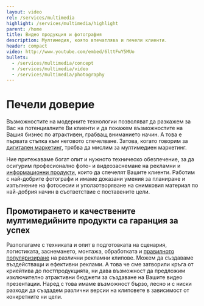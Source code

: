 ```yaml
---
layout: video
rel: /services/multimedia
highlight: /services/multimedia/highlight
parent: /home
title: Видео продукция и фотография
description: Мултимедия, която впечатлява и печели клиенти.
header: compact
video: http://www.youtube.com/embed/6lttFwY5MUo
bullets:
  - /services/multimedia/concept
  - /services/multimedia/video
  - /services/multimedia/photography
---
```

# Печели доверие
Възможностите на модерните технологии позволяват да разкажем за Вас на потенциалните Ви клиенти и да покажем възможностите на Вашия бизнес по атрактивен, грабващ вниманието начин. А това е първата стъпка към неговото спечелване. Затова, когато говорим за [дигитален маркетинг](./дигитален-маркетинг.html), трябва да мислим за мултимедиен маркетинг.

Ние притежаваме богат опит и нужното техническо обезпечение, за да осигурим професионално фото- и видеозаснемане на рекламни и [информационни продукти](./информационни-технологии.html), които да спечелят Вашите клиенти. Работим с най-добрите фотографи и имаме доказани умения за планиране и изпълнение на фотосесии и уползотворяване на снимковия материал по най-добрия начин в съответствие с поставените цели.

## Промотирането и качествените мултимедийните продукти са гаранция за успех

Разполагаме с техниката и опит в подготовката на сценария, логистиката, заснемането, монтажа, обработката и [правилното популяризиране](./оптимизация.html) на различни рекламни клипове. Можем да създаваме въздействащи и ефективни реклами. А това че сме затворили кръга от криейтива до постпродукцията, ни дава възможност да предложим изключително атрактивни бюджети за създаване на Вашите видео презентации. Наред с това имаме възможност бързо, лесно и с ниски разходи да създадем различни версии на клиповете в зависимост от конкретните ни цели.